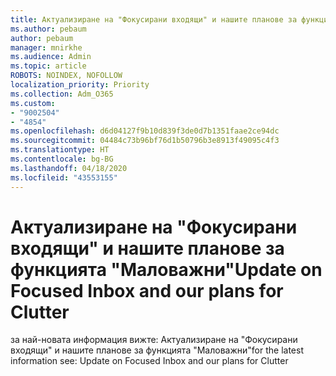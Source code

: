 ```yaml
---
title: Актуализиране на "Фокусирани входящи" и нашите планове за функцията "Маловажни"
ms.author: pebaum
author: pebaum
manager: mnirkhe
ms.audience: Admin
ms.topic: article
ROBOTS: NOINDEX, NOFOLLOW
localization_priority: Priority
ms.collection: Adm_O365
ms.custom:
- "9002504"
- "4854"
ms.openlocfilehash: d6d04127f9b10d839f3de0d7b1351faae2ce94dc
ms.sourcegitcommit: 04484c73b96bf76d1b50796b3e8913f49095c4f3
ms.translationtype: HT
ms.contentlocale: bg-BG
ms.lasthandoff: 04/18/2020
ms.locfileid: "43553155"
---
```

# <a name="update-on-focused-inbox-and-our-plans-for-clutter"></a><span data-ttu-id="01b19-102">Актуализиране на "Фокусирани входящи" и нашите планове за функцията "Маловажни"</span><span class="sxs-lookup"><span data-stu-id="01b19-102">Update on Focused Inbox and our plans for Clutter</span></span>

<span data-ttu-id="01b19-103">за най-новата информация вижте: Актуализиране на "Фокусирани входящи" и нашите планове за функцията "Маловажни"</span><span class="sxs-lookup"><span data-stu-id="01b19-103">for the latest information see: Update on Focused Inbox and our plans for Clutter</span></span>
